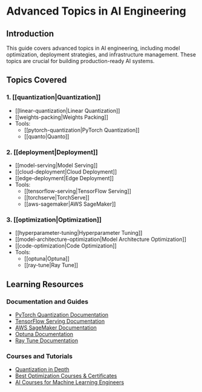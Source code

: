 # Advanced Topics in AI Engineering

## Introduction
This guide covers advanced topics in AI engineering, including model optimization, deployment strategies, and infrastructure management. These topics are crucial for building production-ready AI systems.

## Topics Covered

### 1. [[quantization|Quantization]]
- [[linear-quantization|Linear Quantization]]
- [[weights-packing|Weights Packing]]
- Tools:
  - [[pytorch-quantization|PyTorch Quantization]]
  - [[quanto|Quanto]]

### 2. [[deployment|Deployment]]
- [[model-serving|Model Serving]]
- [[cloud-deployment|Cloud Deployment]]
- [[edge-deployment|Edge Deployment]]
- Tools:
  - [[tensorflow-serving|TensorFlow Serving]]
  - [[torchserve|TorchServe]]
  - [[aws-sagemaker|AWS SageMaker]]

### 3. [[optimization|Optimization]]
- [[hyperparameter-tuning|Hyperparameter Tuning]]
- [[model-architecture-optimization|Model Architecture Optimization]]
- [[code-optimization|Code Optimization]]
- Tools:
  - [[optuna|Optuna]]
  - [[ray-tune|Ray Tune]]

## Learning Resources

### Documentation and Guides
- [PyTorch Quantization Documentation](https://pytorch.org/docs/stable/quantization.html)
- [TensorFlow Serving Documentation](https://www.tensorflow.org/tfx/guide/serving)
- [AWS SageMaker Documentation](https://docs.aws.amazon.com/sagemaker/)
- [Optuna Documentation](https://optuna.readthedocs.io/en/stable/)
- [Ray Tune Documentation](https://docs.ray.io/en/latest/tune/index.html)

### Courses and Tutorials
- [Quantization in Depth](https://www.deeplearning.ai/short-courses/quantization-in-depth/)
- [Best Optimization Courses & Certificates](https://www.coursera.org/courses?query=optimization)
- [AI Courses for Machine Learning Engineers](https://aws.amazon.com/ai/learn/machine-learning-specialist/) 